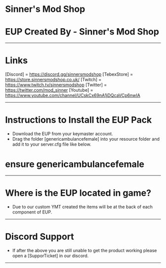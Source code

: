# Sinner's Mod Shop 

# EUP Created By - Sinner's Mod Shop

-------------------------------------

# Links

[Discord] = https://discord.gg/sinnersmodshop
[TebexStore] = https://store.sinnersmodshop.co.uk/ 
[Twitch] = https://www.twitch.tv/sinnersmodshop
[Twitter] = https://twitter.com/mod_sinner
[Youtube] = https://www.youtube.com/channel/UCskCx69nA1jDQcaVCp6nwIA

-------------------------------------

# Instructions to Install the EUP Pack

- Download the EUP from your keymaster account.
- Drag the folder [genericambulancefemale] into your resource folder and add it to your server.cfg file like below.

# ensure genericambulancefemale

-------------------------------------

# Where is the EUP located in game?

- Due to our custom YMT created the items will be at the back of each component of EUP.

-------------------------------------

# Discord Support

- If after the above you are still unable to get the product working please open a [SupporTicket] in our discord.

-------------------------------------







































